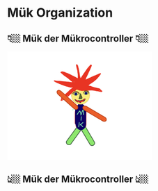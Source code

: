# Mük Organization
## 👇🏼 Mük der Mükrocontroller 👇🏼

<img src="https://github.com/TGmuk/.github/blob/main/images/mik.png?raw=true" width="auto" height="250">

## 👆🏼 Mük der Mükrocontroller 👆🏼